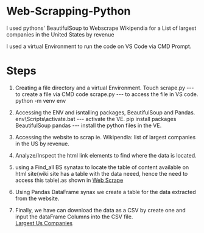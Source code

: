 # Web-Scrapping-Python

I used pythons' BeautifulSoup to Webscrape Wikipendia for a List of largest companies in the United States by revenue

I used a virtual Environment to run the code on VS Code via CMD Prompt. 


# Steps
1. Creating a file directory and a virtual Environment.
   Touch scrape.py --- to create a file via CMD 
   code scrape.py ---  to access the file in VS code.
   python -m venv env

2. Accessing the ENV and isntalling packages, BeautifulSoup and Pandas.
    env\Scripts\activate.bat --- activate the VE. 
    pip install packages BeautifulSoup pandas --- install the python files in the VE. 
   
3. Accessing the website to scrap ie. Wikipendia: list of largest companies in the US by revenue.
4. Analyze/Inspect the html link elements to find where the data is located.
5. using a Find_all BS synatax to locate the table of content available on html site(wiki site has a table with the data neeed, hence
   the need to access this table).as shown in [Web Scrape](scape.py)
7. Using Pandas DataFrame synax we create a table for the data extracted from the website.
8. Finally, we have can download the data as a CSV by create one and input the dataFrame Columns into the CSV file.  
   [Largest Us Companies](Largest%20US%20companies.csv)

